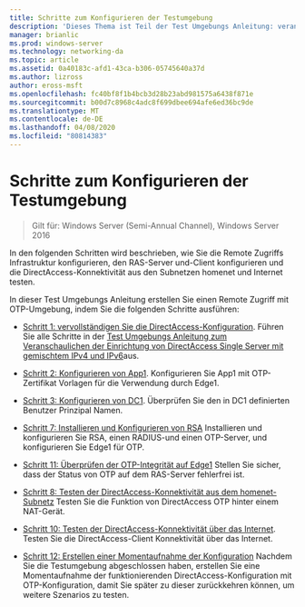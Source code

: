 ```yaml
---
title: Schritte zum Konfigurieren der Testumgebung
description: 'Dieses Thema ist Teil der Test Umgebungs Anleitung: veranschaulichen von DirectAccess mit OTP-Authentifizierung und RSA SecurID für Windows Server 2016'
manager: brianlic
ms.prod: windows-server
ms.technology: networking-da
ms.topic: article
ms.assetid: 0a40183c-afd1-43ca-b306-05745640a37d
ms.author: lizross
author: eross-msft
ms.openlocfilehash: fc40bf8f1b4bcb3d28b23abd981575a6438f871e
ms.sourcegitcommit: b00d7c8968c4adc8f699dbee694afe6ed36bc9de
ms.translationtype: MT
ms.contentlocale: de-DE
ms.lasthandoff: 04/08/2020
ms.locfileid: "80814383"
---
```

# <a name="steps-for-configuring-the-test-lab"></a>Schritte zum Konfigurieren der Testumgebung

>Gilt für: Windows Server (Semi-Annual Channel), Windows Server 2016

In den folgenden Schritten wird beschrieben, wie Sie die Remote Zugriffs Infrastruktur konfigurieren, den RAS-Server und-Client konfigurieren und die DirectAccess-Konnektivität aus den Subnetzen homenet und Internet testen.  
  
In dieser Test Umgebungs Anleitung erstellen Sie einen Remote Zugriff mit OTP-Umgebung, indem Sie die folgenden Schritte ausführen:  
  
-   [Schritt 1: vervollständigen Sie die DirectAccess-Konfiguration](assetId:///4dbf877f-02fb-439b-907a-f5b3f1d8afa6). Führen Sie alle Schritte in der [Test Umgebungs Anleitung zum Veranschaulichen der Einrichtung von DirectAccess Single Server mit gemischtem IPv4 und IPv6](https://go.microsoft.com/fwlink/p/?LinkId=237004)aus.  
  
-   [Schritt 2: Konfigurieren von App1](assetId:///c1bb590f-91d4-4ed5-bceb-b0e36eabd4ff). Konfigurieren Sie App1 mit OTP-Zertifikat Vorlagen für die Verwendung durch Edge1.  
  
-   [Schritt 3: Konfigurieren von DC1](assetId:///904a6edc-a771-45ed-9630-a34a680bb522). Überprüfen Sie den in DC1 definierten Benutzer Prinzipal Namen.  
  
-   [Schritt 7: Installieren und Konfigurieren von RSA](assetId:///baa4c28c-add7-42e2-8afd-ccc7a559406a) Installieren und konfigurieren Sie RSA, einen RADIUS-und einen OTP-Server, und konfigurieren Sie Edge1 für OTP.  
  
-   [Schritt 11: Überprüfen der OTP-Integrität auf Edge1](assetId:///3b397a4a-8478-47f2-a932-9e8e048c14ba) Stellen Sie sicher, dass der Status von OTP auf dem RAS-Server fehlerfrei ist.  
  
-   [Schritt 8: Testen der DirectAccess-Konnektivität aus dem homenet-Subnetz](assetId:///ba1652a6-0692-4add-91ca-34a84956ba14) Testen Sie die Funktion von DirectAccess OTP hinter einem NAT-Gerät.  
  
-   [Schritt 10: Testen der DirectAccess-Konnektivität über das Internet](assetId:///321149eb-5f23-4a0b-b8fb-1244540126e9). Testen Sie die DirectAccess-Client Konnektivität über das Internet.  
  
-   [Schritt 12: Erstellen einer Momentaufnahme der Konfiguration](assetId:///8a51ed3c-9c32-402f-85d1-617ce46845b4) Nachdem Sie die Testumgebung abgeschlossen haben, erstellen Sie eine Momentaufnahme der funktionierenden DirectAccess-Konfiguration mit OTP-Konfiguration, damit Sie später zu dieser zurückkehren können, um weitere Szenarios zu testen.  
  


